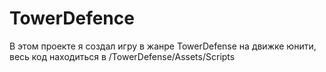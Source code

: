 # TowerDefence
В этом проекте я создал игру в жанре TowerDefense на движке юнити, весь код находиться в /TowerDefense/Assets/Scripts
